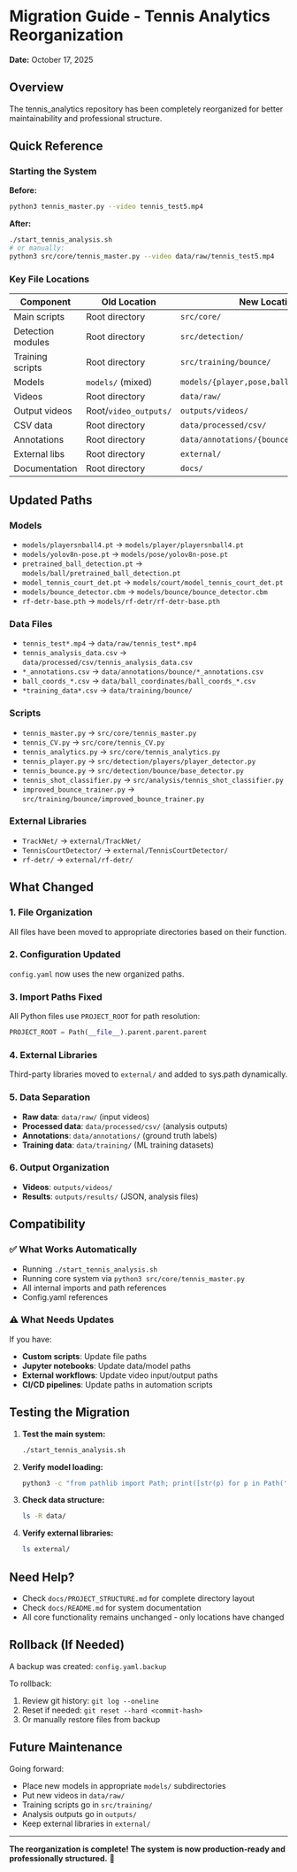 # Migration Guide - Tennis Analytics Reorganization

**Date:** October 17, 2025

## Overview

The tennis_analytics repository has been completely reorganized for better maintainability and professional structure.

## Quick Reference

### Starting the System

**Before:**
```bash
python3 tennis_master.py --video tennis_test5.mp4
```

**After:**
```bash
./start_tennis_analysis.sh
# or manually:
python3 src/core/tennis_master.py --video data/raw/tennis_test5.mp4
```

### Key File Locations

| Component | Old Location | New Location |
|-----------|-------------|--------------|
| Main scripts | Root directory | `src/core/` |
| Detection modules | Root directory | `src/detection/` |
| Training scripts | Root directory | `src/training/bounce/` |
| Models | `models/` (mixed) | `models/{player,pose,ball,court,bounce}/` |
| Videos | Root directory | `data/raw/` |
| Output videos | Root/`video_outputs/` | `outputs/videos/` |
| CSV data | Root directory | `data/processed/csv/` |
| Annotations | Root directory | `data/annotations/{bounce,shot}/` |
| External libs | Root directory | `external/` |
| Documentation | Root directory | `docs/` |

## Updated Paths

### Models
- `models/playersnball4.pt` → `models/player/playersnball4.pt`
- `models/yolov8n-pose.pt` → `models/pose/yolov8n-pose.pt`
- `pretrained_ball_detection.pt` → `models/ball/pretrained_ball_detection.pt`
- `model_tennis_court_det.pt` → `models/court/model_tennis_court_det.pt`
- `models/bounce_detector.cbm` → `models/bounce/bounce_detector.cbm`
- `rf-detr-base.pth` → `models/rf-detr/rf-detr-base.pth`

### Data Files
- `tennis_test*.mp4` → `data/raw/tennis_test*.mp4`
- `tennis_analysis_data.csv` → `data/processed/csv/tennis_analysis_data.csv`
- `*_annotations.csv` → `data/annotations/bounce/*_annotations.csv`
- `ball_coords_*.csv` → `data/ball_coordinates/ball_coords_*.csv`
- `*training_data*.csv` → `data/training/bounce/`

### Scripts
- `tennis_master.py` → `src/core/tennis_master.py`
- `tennis_CV.py` → `src/core/tennis_CV.py`
- `tennis_analytics.py` → `src/core/tennis_analytics.py`
- `tennis_player.py` → `src/detection/players/player_detector.py`
- `tennis_bounce.py` → `src/detection/bounce/base_detector.py`
- `tennis_shot_classifier.py` → `src/analysis/tennis_shot_classifier.py`
- `improved_bounce_trainer.py` → `src/training/bounce/improved_bounce_trainer.py`

### External Libraries
- `TrackNet/` → `external/TrackNet/`
- `TennisCourtDetector/` → `external/TennisCourtDetector/`
- `rf-detr/` → `external/rf-detr/`

## What Changed

### 1. File Organization
All files have been moved to appropriate directories based on their function.

### 2. Configuration Updated
`config.yaml` now uses the new organized paths.

### 3. Import Paths Fixed
All Python files use `PROJECT_ROOT` for path resolution:
```python
PROJECT_ROOT = Path(__file__).parent.parent.parent
```

### 4. External Libraries
Third-party libraries moved to `external/` and added to sys.path dynamically.

### 5. Data Separation
- **Raw data**: `data/raw/` (input videos)
- **Processed data**: `data/processed/csv/` (analysis outputs)
- **Annotations**: `data/annotations/` (ground truth labels)
- **Training data**: `data/training/` (ML training datasets)

### 6. Output Organization
- **Videos**: `outputs/videos/`
- **Results**: `outputs/results/` (JSON, analysis files)

## Compatibility

### ✅ What Works Automatically
- Running `./start_tennis_analysis.sh`
- Running core system via `python3 src/core/tennis_master.py`
- All internal imports and path references
- Config.yaml references

### ⚠️ What Needs Updates
If you have:
- **Custom scripts**: Update file paths
- **Jupyter notebooks**: Update data/model paths
- **External workflows**: Update video input/output paths
- **CI/CD pipelines**: Update paths in automation scripts

## Testing the Migration

1. **Test the main system:**
   ```bash
   ./start_tennis_analysis.sh
   ```

2. **Verify model loading:**
   ```bash
   python3 -c "from pathlib import Path; print([str(p) for p in Path('models').rglob('*.pt')])"
   ```

3. **Check data structure:**
   ```bash
   ls -R data/
   ```

4. **Verify external libraries:**
   ```bash
   ls external/
   ```

## Need Help?

- Check `docs/PROJECT_STRUCTURE.md` for complete directory layout
- Check `docs/README.md` for system documentation
- All core functionality remains unchanged - only locations have changed

## Rollback (If Needed)

A backup was created: `config.yaml.backup`

To rollback:
1. Review git history: `git log --oneline`
2. Reset if needed: `git reset --hard <commit-hash>`
3. Or manually restore files from backup

## Future Maintenance

Going forward:
- Place new models in appropriate `models/` subdirectories
- Put new videos in `data/raw/`
- Training scripts go in `src/training/`
- Analysis outputs go in `outputs/`
- Keep external libraries in `external/`

---

**The reorganization is complete! The system is now production-ready and professionally structured.** 🎾

